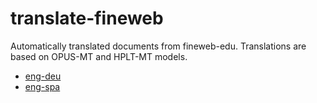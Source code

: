 # translate-fineweb

Automatically translated documents from fineweb-edu. Translations are based on OPUS-MT and HPLT-MT models.

* [eng-deu](fineweb-edu-eng-deu.md)
* [eng-spa](fineweb-edu-eng-spa.md)
